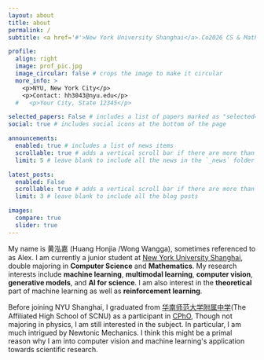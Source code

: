 ```yaml
---
layout: about
title: about
permalink: /
subtitle: <a href='#'>New York University Shanghai</a>.Co2026 CS & Math.

profile:
  align: right
  image: prof_pic.jpg
  image_circular: false # crops the image to make it circular
  more_info: >
    <p>NYU, New York City</p>
    <p>Contact: hh3043@nyu.edu</p>
  #   <p>Your City, State 12345</p>

selected_papers: False # includes a list of papers marked as "selected={true}"
social: true # includes social icons at the bottom of the page

announcements:
  enabled: true # includes a list of news items
  scrollable: true # adds a vertical scroll bar if there are more than 3 news items
  limit: 5 # leave blank to include all the news in the `_news` folder

latest_posts:
  enabled: False
  scrollable: true # adds a vertical scroll bar if there are more than 3 new posts items
  limit: 3 # leave blank to include all the blog posts

images:
  compare: true
  slider: true
---
```


My name is 黄泓嘉 (Huang Honjia /Wong Wangga), sometimes referenced to as Alex. I am currently a junior student at [New York University Shanghai](https://shanghai.nyu.edu/), double majoring in **Computer Science** and **Mathematics**. My research interests include **machine learning**, **multimodal learning**, **computer vision**, **generative models**, and **AI for science**. I am also interest in the **theoretical** part of machine learning as well as **reinforcement learning**.

Before joining NYU Shanghai, I graduated from [华南师范大学附属中学](https://en.wikipedia.org/wiki/Affiliated_High_School_of_South_China_Normal_University)(The Affiliated High School of SCNU) as a participant in [CPhO](https://physoly.tech/resources/), Though not majoring in physics, I am still interested in the subject. In particular, I am much intrigued by Newtonic Mechanics. I think this might be a primal reason why I am into computer vision and machine learning's application towards scientific research.

<!-- Use the maps inside _includes/news.liquid -->
<!-- <br />
<script type="text/javascript" id="clstr_globe" src="//clustrmaps.com/globe.js?d=IYu8iNH6bZ7whJUi54OooLM7iOqBUPxR_nqajHvb2CI&w=500" size="0.5"></script>
<br /> -->

<!-- <br />
<script type="text/javascript" id="clustrmaps" src="//clustrmaps.com/map_v2.js?d=IYu8iNH6bZ7whJUi54OooLM7iOqBUPxR_nqajHvb2CI&cl=ffffff&w=a"></script>
<br /> -->

<!-- ##### **<font color="red">I am currently seeking a research internship for 2025 summer. If you are interested, please feel free to contact me.</font>** -->

<!-- Put your address / P.O. box / other info right below your picture. You can also disable any of these elements by editing `profile` property of the YAML header of your `_pages/about.md`. Edit `_bibliography/papers.bib` and Jekyll will render your [publications page](/al-folio/publications/) automatically.

Link to your social media connections, too. This theme is set up to use [Font Awesome icons](https://fontawesome.com/) and [Academicons](https://jpswalsh.github.io/academicons/), like the ones below. Add your Facebook, Twitter, LinkedIn, Google Scholar, or just disable all of them. -->
